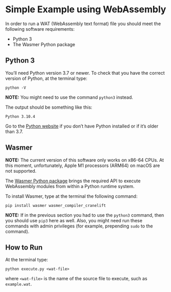 # Simple Example using WebAssembly

In order to run a WAT (WebAssembly text format) file you should meet the following software requirements:

* Python 3
* The Wasmer Python package

## Python 3

You’ll need Python version 3.7 or newer. To check that you have the correct version of Python, at the terminal type:

    python -V

**NOTE:** You might need to use the command `python3` instead.

The output should be something like this:

    Python 3.10.4

Go to the [Python website](https://www.python.org/downloads/) if you don’t have Python installed or if it’s older than 3.7.

## Wasmer

**NOTE:** The current version of this software only works on x86-64 CPUs. At this moment, unfortunately, Apple M1 processors (ARM64) on macOS are not supported.

The [Wasmer Python package](https://github.com/wasmerio/wasmer-python) brings the required API to execute WebAssembly modules from within a Python runtime system.

To install Wasmer, type at the terminal the following command:

    pip install wasmer wasmer_compiler_cranelift

**NOTE:** If in the previous section you had to use the `python3` command, then you should use `pip3` here as well. Also, you might need run these commands with admin privileges (for example, prepending `sudo` to the command).

## How to Run

At the terminal type:

    python execute.py <wat-file>

where `<wat-file>` is the name of the source file to execute, such as ` example.wat`.
